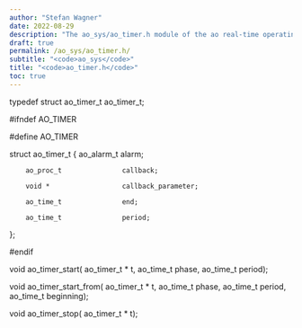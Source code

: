 ```yaml
---
author: "Stefan Wagner"
date: 2022-08-29
description: "The ao_sys/ao_timer.h module of the ao real-time operating system."
draft: true
permalink: /ao_sys/ao_timer.h/ 
subtitle: "<code>ao_sys</code>"
title: "<code>ao_timer.h</code>"
toc: true
---
```


typedef struct  ao_timer_t      ao_timer_t;

#ifndef AO_TIMER

#define AO_TIMER

struct  ao_timer_t
{
        ao_alarm_t              alarm;

        ao_proc_t               callback;

        void *                  callback_parameter;

        ao_time_t               end;

        ao_time_t               period;
};

#endif

void    ao_timer_start(         ao_timer_t * t, ao_time_t phase, ao_time_t period);

void    ao_timer_start_from(    ao_timer_t * t, ao_time_t phase, ao_time_t period, ao_time_t beginning);

void    ao_timer_stop(          ao_timer_t * t);

